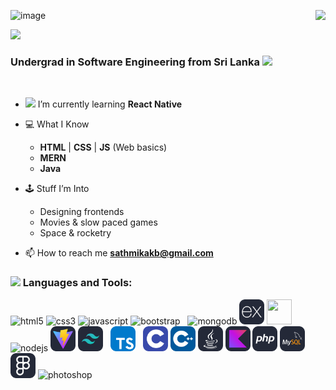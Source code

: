 <img width="730" height="285" alt="image" src="https://github.com/user-attachments/assets/967fbc4c-0f68-4236-8015-36320f1333ca" /><img align="right" height="200" src="https://media.giphy.com/media/ao9DUiTKH60XS/giphy.gif"/>

<img src="https://readme-typing-svg.herokuapp.com?&font=IBM+Plex+Sans&color=abcdef&size=28&weight=500&lines=Hi,+I'm+Thimeth+Sathmika;Welcome+to+my+GitHub+Profile!" />

<h3>Undergrad in Software Engineering from Sri Lanka  <img src="https://media.giphy.com/media/mGcNjsfWAjY5AEZNw6/giphy.gif" width="50"></h3><br>

- <img src="https://media.giphy.com/media/TEnXkcsHrP4YedChhA/giphy.gif" width ="25"> I’m currently learning **React Native**

- 💻 What I Know
    - **HTML** | **CSS** | **JS** (Web basics)
    - **MERN**
    - **Java**
 
- 🕹️ Stuff I’m Into
    - Designing frontends  
    - Movies & slow paced games
    - Space & rocketry
 
      
- 📫 How to reach me **sathmikakb@gmail.com**


<h3 align="left"><img src="https://media2.giphy.com/media/QssGEmpkyEOhBCb7e1/giphy.gif?cid=ecf05e47a0n3gi1bfqntqmob8g9aid1oyj2wr3ds3mg700bl&rid=giphy.gif" width ="25">&nbsp;Languages and Tools:</h3>
<p align="left">
  <!-- HTML, CSS, JS Group -->
  <img src="https://github.com/Scar1109/skill-icons/blob/main/icons/HTML.svg" alt="html5" width="40" height="40"/>
  <img src="https://github.com/Scar1109/skill-icons/blob/main/icons/CSS.svg" alt="css3" width="40" height="40"/>
  <img src="https://github.com/Scar1109/skill-icons/blob/main/icons/JavaScript.svg" alt="javascript" width="40" height="40"/>
  <img src="https://github.com/Scar1109/skill-icons/blob/main/icons/Bootstrap.svg" alt="bootstrap" width="40" height="40"/> &nbsp;
  <img src="https://github.com/Scar1109/skill-icons/blob/main/icons/MongoDB.svg" alt="mongodb" width="40" height="40"/>
  <img src="https://github.com/tandpfun/skill-icons/blob/main/icons/ExpressJS-Dark.svg" alt="express" width="40" height="40"/>
  <img src="https://github.com/Scar1109/skill-icons/blob/main/icons/React-Dark.svg" width="40" height="40"/>
  <img src="https://github.com/Scar1109/skill-icons/blob/main/icons/NodeJS-Dark.svg" alt="nodejs" width="40" height="40"/>
  <img src="https://raw.githubusercontent.com/tandpfun/skill-icons/65dea6c4eaca7da319e552c09f4cf5a9a8dab2c8/icons/Vite-Dark.svg" alt="vite" width="40" height="40"/>
  <img src="https://raw.githubusercontent.com/tandpfun/skill-icons/65dea6c4eaca7da319e552c09f4cf5a9a8dab2c8/icons/TailwindCSS-Dark.svg" alt="tailwindcss" width="40" height="40"/> &nbsp;
  <img src="https://raw.githubusercontent.com/tandpfun/skill-icons/65dea6c4eaca7da319e552c09f4cf5a9a8dab2c8/icons/TypeScript.svg" alt="typescript" width="40" height="40"/> &nbsp;
  <img src="https://raw.githubusercontent.com/tandpfun/skill-icons/65dea6c4eaca7da319e552c09f4cf5a9a8dab2c8/icons/C.svg" alt="c" width="40" height="40"/>
  <img src="https://raw.githubusercontent.com/tandpfun/skill-icons/65dea6c4eaca7da319e552c09f4cf5a9a8dab2c8/icons/CPP.svg" alt="cplusplus" width="40" height="40"/>
  <img src="https://github.com/tandpfun/skill-icons/blob/main/icons/Java-Dark.svg" alt="java" width="40" height="40"/>
  <img src="https://raw.githubusercontent.com/tandpfun/skill-icons/65dea6c4eaca7da319e552c09f4cf5a9a8dab2c8/icons/Kotlin-Dark.svg" alt="kotlin" width="40" height="40"/>
  <img src="https://raw.githubusercontent.com/tandpfun/skill-icons/65dea6c4eaca7da319e552c09f4cf5a9a8dab2c8/icons/PHP-Dark.svg" alt="php" width="40" height="40"/>
  <img src="https://raw.githubusercontent.com/tandpfun/skill-icons/65dea6c4eaca7da319e552c09f4cf5a9a8dab2c8/icons/MySQL-Dark.svg" alt="mysql" width="40" height="40"/>
  <img src="https://raw.githubusercontent.com/tandpfun/skill-icons/65dea6c4eaca7da319e552c09f4cf5a9a8dab2c8/icons/Figma-Dark.svg" alt="figma" width="40" height="40"/>
  <img src="https://github.com/Scar1109/skill-icons/blob/main/icons/Photoshop.svg" alt="photoshop" width="40" height="40"/>
</p>
